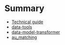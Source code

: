 # Summary

* [Technical guide](README.md)
* [data-tools](docs/data-tools.md)
* [data-model-transformer](docs/data-model-transformer.md)
* [au_matching](docs/au_matching.md)
